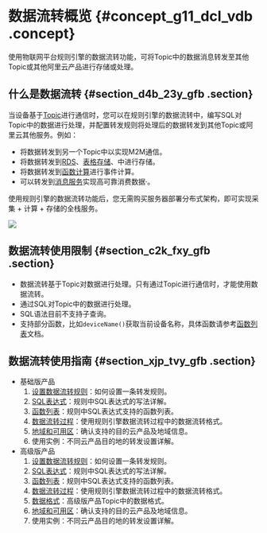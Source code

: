 # 数据流转概览 {#concept_g11_dcl_vdb .concept}

使用物联网平台规则引擎的数据流转功能，可将Topic中的数据消息转发至其他Topic或其他阿里云产品进行存储或处理。

## 什么是数据流转 {#section_d4b_23y_gfb .section}

当设备基于[Topic](intl.zh-CN/用户指南/产品与设备/高级版/Topic列表.md#)进行通信时，您可以在规则引擎的数据流转中，编写SQL对Topic中的数据进行处理，并配置转发规则将处理后的数据转发到其他Topic或阿里云其他服务。例如：

-   将数据转发到另一个Topic中以实现M2M通信。
-   将数据转发到[RDS](https://www.alibabacloud.com/product/apsaradb-for-rds-mysql)、[表格存储](https://www.alibabacloud.com/product/table-store)、中进行存储。
-   将数据转发到[函数计算](https://www.alibabacloud.com/product/function-compute)进行事件计算。
-   可以转发到[消息服务](https://www.alibabacloud.com/product/message-service)实现高可靠消费数据·。

使用规则引擎的数据流转功能后，您无需购买服务器部署分布式架构，即可实现采集 + 计算 + 存储的全栈服务。

![](http://static-aliyun-doc.oss-cn-hangzhou.aliyuncs.com/assets/img/7486/155408196438534_zh-CN.png)

## 数据流转使用限制 {#section_c2k_fxy_gfb .section}

-   数据流转基于Topic对数据进行处理。只有通过Topic进行通信时，才能使用数据流转。
-   通过SQL对Topic中的数据进行处理。
-   SQL语法目前不支持子查询。
-   支持部分函数，比如`deviceName()`获取当前设备名称，具体函数请参考[函数列表](intl.zh-CN/用户指南/规则引擎/数据流转/函数列表.md#)文档。

## 数据流转使用指南 {#section_xjp_tvy_gfb .section}

-   基础版产品
    1.  [设置数据流转规则](intl.zh-CN/用户指南/规则引擎/数据流转/设置数据流转规则.md#)：如何设置一条转发规则。
    2.  [SQL表达式](intl.zh-CN/用户指南/规则引擎/数据流转/SQL表达式.md#)：规则中SQL表达式的写法详解。
    3.  [函数列表](intl.zh-CN/用户指南/规则引擎/数据流转/函数列表.md#)：规则中SQL表达式支持的函数列表。
    4.  [数据流转过程](intl.zh-CN/用户指南/规则引擎/数据流转/数据流转过程.md#)：使用规则引擎数据流转过程中的数据流转格式。
    5.  [地域和可用区](intl.zh-CN/用户指南/规则引擎/数据流转/地域和可用区.md#)：确认支持的目的云产品及地域信息。
    6.  使用实例：不同云产品目的地的转发设置详解。
-   高级版产品
    1.  [设置数据流转规则](intl.zh-CN/用户指南/规则引擎/数据流转/设置数据流转规则.md#)：如何设置一条转发规则。
    2.  [SQL表达式](intl.zh-CN/用户指南/规则引擎/数据流转/SQL表达式.md#)：规则中SQL表达式的写法详解。
    3.  [函数列表](intl.zh-CN/用户指南/规则引擎/数据流转/函数列表.md#)：规则中SQL表达式支持的函数列表。
    4.  [数据流转过程](intl.zh-CN/用户指南/规则引擎/数据流转/数据流转过程.md#)：使用规则引擎数据流转过程中的数据流转格式。
    5.  [数据格式](intl.zh-CN/用户指南/规则引擎/数据流转/数据格式.md#)：高级版产品Topic中的数据格式。
    6.  [地域和可用区](intl.zh-CN/用户指南/规则引擎/数据流转/地域和可用区.md#)：确认支持的目的云产品及地域信息。
    7.  使用实例：不同云产品目的地的转发设置详解。

